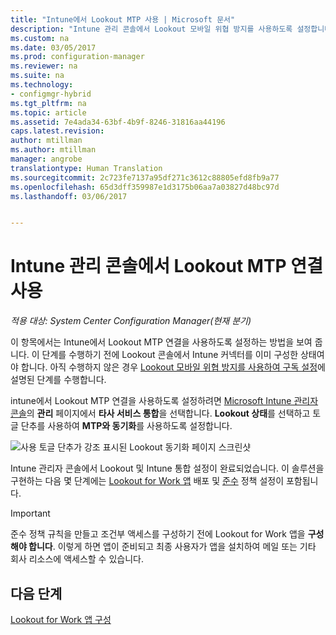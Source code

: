 ```yaml
---
title: "Intune에서 Lookout MTP 사용 | Microsoft 문서"
description: "Intune 관리 콘솔에서 Lookout 모바일 위협 방지를 사용하도록 설정합니다."
ms.custom: na
ms.date: 03/05/2017
ms.prod: configuration-manager
ms.reviewer: na
ms.suite: na
ms.technology:
- configmgr-hybrid
ms.tgt_pltfrm: na
ms.topic: article
ms.assetid: 7e4ada34-63bf-4b9f-8246-31816aa44196
caps.latest.revision: 
author: mtillman
ms.author: mtillman
manager: angrobe
translationtype: Human Translation
ms.sourcegitcommit: 2c723fe7137a95df271c3612c88805efd8fb9a77
ms.openlocfilehash: 65d3dff359987e1d3175b06aa7a03827d48bc97d
ms.lasthandoff: 03/06/2017


---
```

# <a name="enable-lookout-mtp-connection-in-the-intune-admin-console"></a>Intune 관리 콘솔에서 Lookout MTP 연결 사용

*적용 대상: System Center Configuration Manager(현재 분기)*

이 항목에서는 Intune에서 Lookout MTP 연결을 사용하도록 설정하는 방법을 보여 줍니다. 이 단계를 수행하기 전에 Lookout 콘솔에서 Intune 커넥터를 이미 구성한 상태여야 합니다.  아직 수행하지 않은 경우 [Lookout 모바일 위협 방지를 사용하여 구독 설정](set-up-your-subscription-with-lookout.md)에 설명된 단계를 수행합니다.

intune에서 Lookout MTP 연결을 사용하도록 설정하려면 [Microsoft Intune 관리자 콘솔](https://manage.microsoft.com)의 **관리** 페이지에서 **타사 서비스 통합**을 선택합니다. **Lookout 상태**를 선택하고 토글 단추를 사용하여 **MTP와 동기화**를 사용하도록 설정합니다.

![사용 토글 단추가 강조 표시된 Lookout 동기화 페이지 스크린샷](media/lookout-intune-synchronization.png)

Intune 관리자 콘솔에서 Lookout 및 Intune 통합 설정이 완료되었습니다.  이 솔루션을 구현하는 다음 몇 단계에는 [Lookout for Work 앱](configure-and-deploy-lookout-for-work-apps.md) 배포 및 [준수](enable-device-threat-protection-rule-compliance-policy.md) 정책 설정이 포함됩니다.

>[!IMPORTANT]
> 준수 정책 규칙을 만들고 조건부 액세스를 구성하기 전에 Lookout for Work 앱을 **구성해야 합니다**. 이렇게 하면 앱이 준비되고 최종 사용자가 앱을 설치하여 메일 또는 기타 회사 리소스에 액세스할 수 있습니다.

## <a name="next-steps"></a>다음 단계
[Lookout for Work 앱 구성](configure-and-deploy-lookout-for-work-apps.md)

